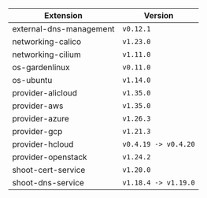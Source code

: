 | Extension      |  Version | 
| ----------- | ----------- |
|external-dns-management|```v0.12.1```|
|networking-calico|```v1.23.0```|
|networking-cilium|```v1.11.0```|
|os-gardenlinux|```v0.11.0```|
|os-ubuntu|```v1.14.0```|
|provider-alicloud|```v1.35.0```|
|provider-aws|```v1.35.0```|
|provider-azure|```v1.26.3```|
|provider-gcp|```v1.21.3```|
|provider-hcloud|```v0.4.19 -> v0.4.20```|
|provider-openstack|```v1.24.2```|
|shoot-cert-service|```v1.20.0```|
|shoot-dns-service|```v1.18.4 -> v1.19.0```|
